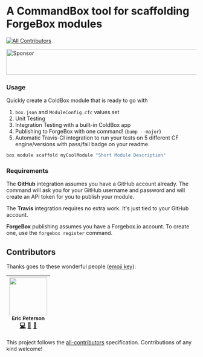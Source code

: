 # A CommandBox tool for scaffolding ForgeBox modules
[![All Contributors](https://img.shields.io/badge/all_contributors-1-orange.svg?style=flat-square)](#contributors)

<a target='_blank' rel='nofollow' href='https://app.codesponsor.io/link/TQMfPZtDP7SHs7UgJVGg61uH/elpete/cb-module-template'>
  <img alt='Sponsor' width='888' height='68' src='https://app.codesponsor.io/embed/TQMfPZtDP7SHs7UgJVGg61uH/elpete/cb-module-template.svg' />
</a>

### Usage

Quickly create a ColdBox module that is ready to go with

1. `box.json` and `ModuleConfig.cfc` values set
2. Unit Testing
3. Integration Testing with a built-in ColdBox app
4. Publishing to ForgeBox with one command! (`bump --major`)
5. Automatic Travis-CI integration to run your tests on 5 different CF engine/versions with pass/fail badge on your readme.

```bash
box module scaffold myCoolModule "Short Module Description"
```

### Requirements

The **GitHub** integration assumes you have a GitHub account already.  The command will ask you for your GitHub username and password and will create an API token for you to publish your module.

The **Travis** integration requires no extra work.  It's just tied to your GitHub account.

**ForgeBox** publishing assumes you have a Forgebox.io account.  To create one, use the `forgebox register` command.

## Contributors

Thanks goes to these wonderful people ([emoji key](https://github.com/kentcdodds/all-contributors#emoji-key)):

<!-- ALL-CONTRIBUTORS-LIST:START - Do not remove or modify this section -->
| [<img src="https://avatars1.githubusercontent.com/u/2583646?v=4" width="100px;"/><br /><sub>Eric Peterson</sub>](https://github.com/elpete)<br />[💻](https://github.com/elpete/cb-module-template/commits?author=elpete "Code") [📖](https://github.com/elpete/cb-module-template/commits?author=elpete "Documentation") [📢](#talk-elpete "Talks") |
| :---: |
<!-- ALL-CONTRIBUTORS-LIST:END -->

This project follows the [all-contributors](https://github.com/kentcdodds/all-contributors) specification. Contributions of any kind welcome!